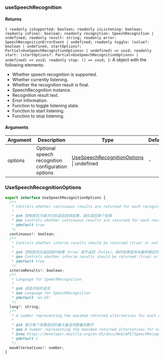 ### useSpeechRecognition

#### Returns
`{ readonly isSupported: boolean; readonly isListening: boolean; readonly isFinal: boolean; readonly recognition: SpeechRecognition | undefined; readonly result: string; readonly error: SpeechRecognitionErrorEvent | undefined; readonly toggle: (value?: boolean | undefined, startOptions?: Partial<UseSpeechRecognitionOptions> | undefined) => void; readonly start: (startOptions?: Partial<UseSpeechRecognitionOptions> | undefined) => void; readonly stop: () => void; }`: A object with the following elements:
- Whether speech recognition is supported.
- Whether currently listening.
- Whether the recognition result is final.
- SpeechRecognition instance.
- Recognition result text.
- Error information.
- Function to toggle listening state.
- Function to start listening.
- Function to stop listening.

#### Arguments
|Argument|Description|Type|DefaultValue|
|---|---|---|---|
|options|Optional speech recognition configuration options|[UseSpeechRecognitionOptions](#UseSpeechRecognitionOptions) \| undefined |-|

### UseSpeechRecognitionOptions

```js
export interface UseSpeechRecognitionOptions {
  /**
   * Controls whether continuous results are returned for each recognition, or only a single result.
   *
   * @zh 控制是否为每次识别返回连续结果，或仅返回单个结果
   * @en Controls whether continuous results are returned for each recognition, or only a single result
   * @default true
   */
  continuous?: boolean;
  /**
   * Controls whether interim results should be returned (true) or not (false.) Interim results are results that are not yet final
   *
   * @zh 控制是否应返回临时结果（true）或不返回（false）。临时结果是尚未最终确定的结果
   * @en Controls whether interim results should be returned (true) or not (false.) Interim results are results that are not yet final
   * @default true
   */
  interimResults?: boolean;
  /**
   * Language for SpeechRecognition
   *
   * @zh 语音识别的语言
   * @en Language for SpeechRecognition
   * @default 'en-US'
   */
  lang?: string;
  /**
   * A number representing the maximum returned alternatives for each result.
   *
   * @zh 表示每个结果返回的最大备选项数量的数字
   * @en A number representing the maximum returned alternatives for each result
   * @see https://developer.mozilla.org/en-US/docs/Web/API/SpeechRecognition/maxAlternatives
   * @default 1
   */
  maxAlternatives?: number;
}
```